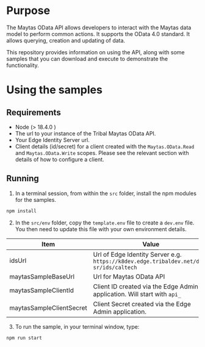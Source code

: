 # Purpose
The Maytas OData API allows developers to interact with the Maytas data model to perform common actions.   It supports the OData 4.0 standard.  It allows querying, creation and updating of data.

This repository provides information on using the API, along with some samples that you can download and execute to demonstrate the functionality.  

# Using the samples

## Requirements

- Node (> 18.4.0 )
- The url to your instance of the Tribal Maytas OData API.
- Your Edge Identity Server url.
- Client details (id/secret) for a client created with the ```Maytas.OData.Read``` and ```Maytas.OData.Write``` scopes.   Please see the relevant section with details of how to configure a client.

## Running 

1. In a terminal session, from within the ```src``` folder, install the npm modules for the samples.

```powershell
npm install
```

2. In the ```src/env``` folder, copy the ```template.env``` file to create a ```dev.env``` file.    You then need to update this file with your own environment details.  

|Item                     |Value                        |
|-------------------------|-----------------------------|
|idsUrl                   | Url of Edge Identity Server e.g. ``` https://k8dev.edge.tribaldev.net/dev-sr/ids/caltech ```|
|maytasSampleBaseUrl      | Url for Maytas OData API |
|maytasSampleClientId     | Client ID created via the Edge Admin application.   Will start with ```api_```
|maytasSampleClientSecret | Client Secret created via the Edge Admin application.   

3. To run the sample, in your terminal window, type:
```
npm run start
```
